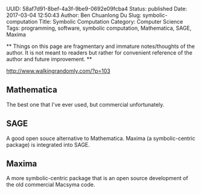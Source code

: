 UUID: 58af7d91-8bef-4a3f-9be9-0692e09fcba4
Status: published
Date: 2017-03-04 12:50:43
Author: Ben Chuanlong Du
Slug: symbolic-computation
Title: Symbolic Computation
Category: Computer Science
Tags: programming, software, symbolic computation, Mathematica, SAGE, Maxima

**
Things on this page are
fragmentary and immature notes/thoughts of the author.
It is not meant to readers
but rather for convenient reference of the author and future improvement.
**

http://www.walkingrandomly.com/?p=103


## Mathematica 

The best one that I've ever used, but commercial unfortunately.

## SAGE

A good open souce alternative to Mathematica. 
Maxima (a symbolic-centric package) is integrated into SAGE.


## Maxima 

A more symbolic-centric package that is an open source development of the old commercial Macsyma code.

